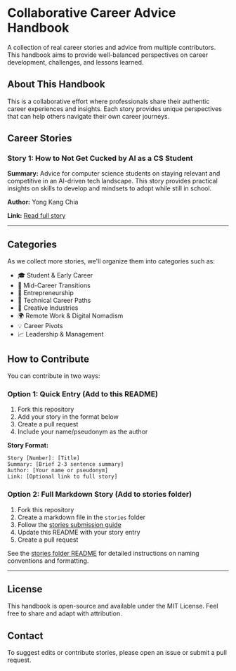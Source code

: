 # Collaborative Career Advice Handbook

A collection of real career stories and advice from multiple contributors. This handbook aims to provide well-balanced perspectives on career development, challenges, and lessons learned.

## About This Handbook

This is a collaborative effort where professionals share their authentic career experiences and insights. Each story provides unique perspectives that can help others navigate their own career journeys.

## Career Stories

### Story 1: How to Not Get Cucked by AI as a CS Student
**Summary:** Advice for computer science students on staying relevant and competitive in an AI-driven tech landscape. This story provides practical insights on skills to develop and mindsets to adopt while still in school.

**Author:** Yong Kang Chia

**Link:** [Read full story](https://yongkangchia.notion.site/How-to-not-get-cucked-by-AI-as-CS-student-Aka-advice-I-wished-I-had-if-if-I-was-still-in-school-2344d7b71e3f803db44ad673318724bd)

---

## Categories

As we collect more stories, we'll organize them into categories such as:
- 🎓 Student & Early Career
- 💼 Mid-Career Transitions
- 🚀 Entrepreneurship
- 🔧 Technical Career Paths
- 🎨 Creative Industries
- 🌍 Remote Work & Digital Nomadism
- 💡 Career Pivots
- 📈 Leadership & Management

## How to Contribute

You can contribute in two ways:

### Option 1: Quick Entry (Add to this README)
1. Fork this repository
2. Add your story in the format below
3. Create a pull request
4. Include your name/pseudonym as the author

**Story Format:**
```
Story [Number]: [Title]
Summary: [Brief 2-3 sentence summary]
Author: [Your name or pseudonym]
Link: [Optional link to full story]
```

### Option 2: Full Markdown Story (Add to stories folder)
1. Fork this repository
2. Create a markdown file in the `stories` folder
3. Follow the [stories submission guide](stories/README.md)
4. Update this README with your story entry
5. Create a pull request

See the [stories folder README](stories/README.md) for detailed instructions on naming conventions and formatting.

---

## License

This handbook is open-source and available under the MIT License. Feel free to share and adapt with attribution.

## Contact

To suggest edits or contribute stories, please open an issue or submit a pull request.
